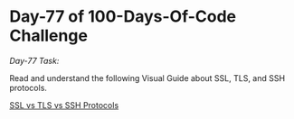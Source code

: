 # Day-77 of 100-Days-Of-Code Challenge

*Day-77 Task:*

Read and understand the following Visual Guide about SSL, TLS, and SSH protocols.

[SSL vs TLS vs SSH Protocols](https://roadmap.sh/guides/ssl-tls-https-ssh)